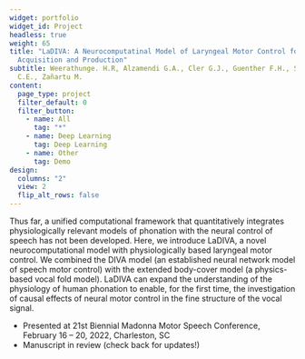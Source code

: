 ```yaml
---
widget: portfolio
widget_id: Project
headless: true
weight: 65
title: "LaDIVA: A Neurocomputatinal Model of Laryngeal Motor Control for Speech
  Acquisition and Production"
subtitle: Weerathunge. H.R, Alzamendi G.A., Cler G.J., Guenther F.H., Stepp
  C.E., Zañartu M.
content:
  page_type: project
  filter_default: 0
  filter_button:
    - name: All
      tag: "*"
    - name: Deep Learning
      tag: Deep Learning
    - name: Other
      tag: Demo
design:
  columns: "2"
  view: 2
  flip_alt_rows: false
---
```

Thus far, a unified computational framework that quantitatively integrates physiologically relevant models of phonation with the neural control of speech has not been developed. Here, we introduce LaDIVA, a novel neurocomputational model with physiologically based laryngeal motor control. We combined the DIVA model (an established neural network model of speech motor control) with the extended body-cover model (a physics-based vocal fold model). LaDIVA can expand the understanding of the physiology of human phonation to enable, for the first time, the investigation of causal effects of neural motor control in the fine structure of the vocal signal.

* Presented at 21st Biennial Madonna Motor Speech Conference, February 16 – 20, 2022, Charleston, SC
* Manuscript in review (check back for updates!)